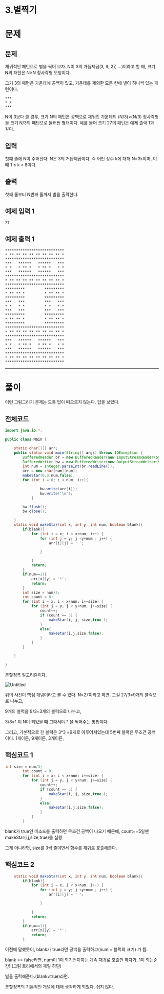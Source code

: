 # 3.별찍기

# 문제

## 문제

재귀적인 패턴으로 별을 찍어 보자. N이 3의 거듭제곱(3, 9, 27, ...)이라고 할 때, 크기 N의 패턴은 N×N 정사각형 모양이다.

크기 3의 패턴은 가운데에 공백이 있고, 가운데를 제외한 모든 칸에 별이 하나씩 있는 패턴이다.

```
***
* *
***
```

N이 3보다 클 경우, 크기 N의 패턴은 공백으로 채워진 가운데의 (N/3)×(N/3) 정사각형을 크기 N/3의 패턴으로 둘러싼 형태이다. 예를 들어 크기 27의 패턴은 예제 출력 1과 같다.

## 입력

첫째 줄에 N이 주어진다. N은 3의 거듭제곱이다. 즉 어떤 정수 k에 대해 N=3k이며, 이때 1 ≤ k < 8이다.

## 출력

첫째 줄부터 N번째 줄까지 별을 출력한다.

## 예제 입력 1

```
27

```

## 예제 출력 1

```
***************************
* ** ** ** ** ** ** ** ** *
***************************
***   ******   ******   ***
* *   * ** *   * ** *   * *
***   ******   ******   ***
***************************
* ** ** ** ** ** ** ** ** *
***************************
*********         *********
* ** ** *         * ** ** *
*********         *********
***   ***         ***   ***
* *   * *         * *   * *
***   ***         ***   ***
*********         *********
* ** ** *         * ** ** *
*********         *********
***************************
* ** ** ** ** ** ** ** ** *
***************************
***   ******   ******   ***
* *   * ** *   * ** *   * *
***   ******   ******   ***
***************************
* ** ** ** ** ** ** ** ** *
***************************

```

---

# 풀이

이런 그림그리기 문제는 도통 답이 떠오르지 않는다. 답을 보았다.

## 전체코드

```java
import java.io.*;

public class Main {

    static char[][] arr;
    public static void main(String[] args) throws IOException {
        BufferedReader br = new BufferedReader(new InputStreamReader(System.in));
        BufferedWriter bw = new BufferedWriter(new OutputStreamWriter(System.out));
        int num = Integer.parseInt(br.readLine());
        arr = new char[num][num];
        makeStar(0,0,num,false);
        for (int i = 0; i < num; i++){

                bw.write(arr[i]);
                bw.write('\n');
            }

        bw.flush();
        bw.close();

    }
    static void makeStar(int x, int y, int num, boolean blank){
        if(blank){
            for (int i = x; i < x+num; i++) {
                for (int j = y; j <y+num ; j++) {
                    arr[i][j] = ' ';

                }

            }
            return;
        }
        if(num==1){
            arr[x][y] = '*';
            return;
        }
        int size = num/3;
        int count = 0;
        for (int i = x; i < x+num; i+=size) {
            for (int j = y; j < y+num; j+=size) {
                count++;
                if (count == 5) {
                    makeStar(i, j, size,true );
                }
                else{
                    makeStar(i,j,size,false);
                }
            }
        }

    }

}
```

분할정복 알고리즘이다. 

![Untitled](3%20%E1%84%87%E1%85%A7%E1%86%AF%E1%84%8D%E1%85%B5%E1%86%A8%E1%84%80%E1%85%B5%20cf4f4b9f78c1448e9c25420db1de78e7/Untitled.png)

위의 사진이 핵심 개념이라고 볼 수 있다. N=27이라고 하면, 그걸 27/3=9개의 블럭으로 나누고,

9개의 블럭을 9/3=3개의 블럭으로 나누고, 

3/3=1 이 N이 되었을 때 그때서야 * 을 찍어주는 방법이다.

그리고, 기본적으로 한 블럭은 3*3 =9개로 이루어져있는데 5번째 블럭은 무조건 공백이다. 1개이든, 9개이든, 3개이든,

## 핵심코드 1

```java
int size = num/3;
        int count = 0;
        for (int i = x; i < x+num; i+=size) {
            for (int j = y; j < y+num; j+=size) {
                count++;
                if (count == 5) {
                    makeStar(i, j, size,true );
                }
                else{
                    makeStar(i,j,size,false);
                }
            }
        }
```

blank가 true인 메소드를 출력하면 무조건 공백이 나오기 때문에, count==5일땐 makeStar(i,j,size,true)를 실행

그게 아니라면, size를 3씩 줄이면서 함수를 재귀로 호출해준다.

## 핵심코드 2

```java
    static void makeStar(int x, int y, int num, boolean blank){
        if(blank){
            for (int i = x; i < x+num; i++) {
                for (int j = y; j <y+num ; j++) {
                    arr[i][j] = ' ';

                }

            }
            return;
        }
        if(num==1){
            arr[x][y] = '*';
            return;
        }
```

이전에 말했듯이, blank가 true라면 공백을 출력하고(num = 블럭의 크기) 가 됨.

blank == false라면, num이 1이 되기전까지는 계속 재귀로 호출만 하다가, 1이 되는순간!!(그림 트리에서의 제일 하단)

별을 출력해준다.(blank≠true)라면.

분할정복의 기본적인 개념에 대해 생각하게 되었다. 쉽지 않다.